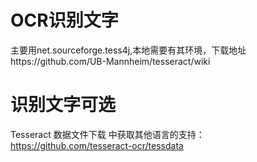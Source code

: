 # OCR识别文字
主要用net.sourceforge.tess4j,本地需要有其环境，下载地址https://github.com/UB-Mannheim/tesseract/wiki
# 识别文字可选
Tesseract 数据文件下载 中获取其他语言的支持： https://github.com/tesseract-ocr/tessdata
